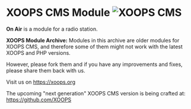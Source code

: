 # XOOPS CMS Module   ![XOOPS CMS](https://avatars2.githubusercontent.com/u/12771439?v=3&s=200)

**On Air** is a module for a radio station. 

**XOOPS Module Archive:** Modules in this archive are older modules for XOOPS CMS, and therefore some of them might not work with the latest XOOPS and PHP versions. 

However, please fork them and if you have any improvements and fixes, please share them back with us. 

Visit us on https://xoops.org

The upcoming "next generation" XOOPS CMS version is being crafted at: https://github.com/XOOPS
